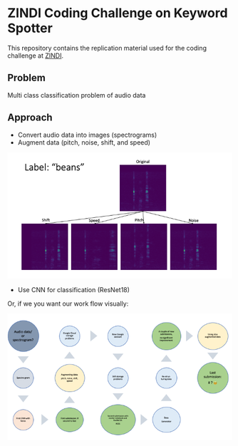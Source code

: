 # ZINDI Coding Challenge on Keyword Spotter

This repository contains the replication material used for the coding challenge at [ZINDI](https://zindi.africa/competitions/giz-nlp-agricultural-keyword-spotter).


## Problem

Multi class classification problem of audio data

## Approach

- Convert audio data into images (spectrograms)
- Augment data (pitch, noise, shift, and speed)

![Image showing spectogram for beans](img/spectrogram.png)

- Use CNN for classification (ResNet18)

Or, if we you want our work flow visually:

![Image of the workflow](img/workflow.png)
